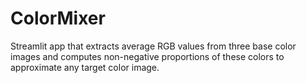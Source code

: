 # ColorMixer
Streamlit app that extracts average RGB values from three base color images and computes non-negative proportions of these colors to approximate any target color image.
